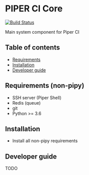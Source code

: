# PIPER CI Core

[![Build Status](https://travis-ci.org/francma/piper-ci-core.svg?branch=master)](https://travis-ci.org/francma/piper-ci-core)

Main system component for Piper CI

## Table of contents

- [Requirements](#requirements-non-pipy)
- [Installation](#installation)
- [Developer guide](#developer-guide)

## Requirements (non-pipy)

* SSH server (Piper Shell)
* Redis (queue)
* git
* Python >= 3.6

## Installation

* Install all non-pipy requirements

## Developer guide

TODO